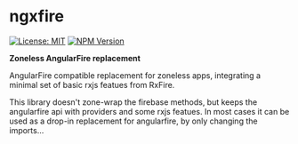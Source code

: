 # ngxfire

[![License: MIT](https://img.shields.io/badge/License-MIT-yellow.svg)](lib/LICENCE)
[![NPM Version](https://img.shields.io/npm/v/@teve/ngxfire)](https://www.npmjs.com/package/@teve/ngxfire)

**Zoneless AngularFire replacement**

AngularFire compatible replacement for zoneless apps, integrating a minimal set of basic rxjs featues from RxFire.

This library doesn't zone-wrap the firebase methods, but keeps the angularfire api with providers and some rxjs featues.
In most cases it can be used as a drop-in replacement for angularfire, by only changing the imports...
